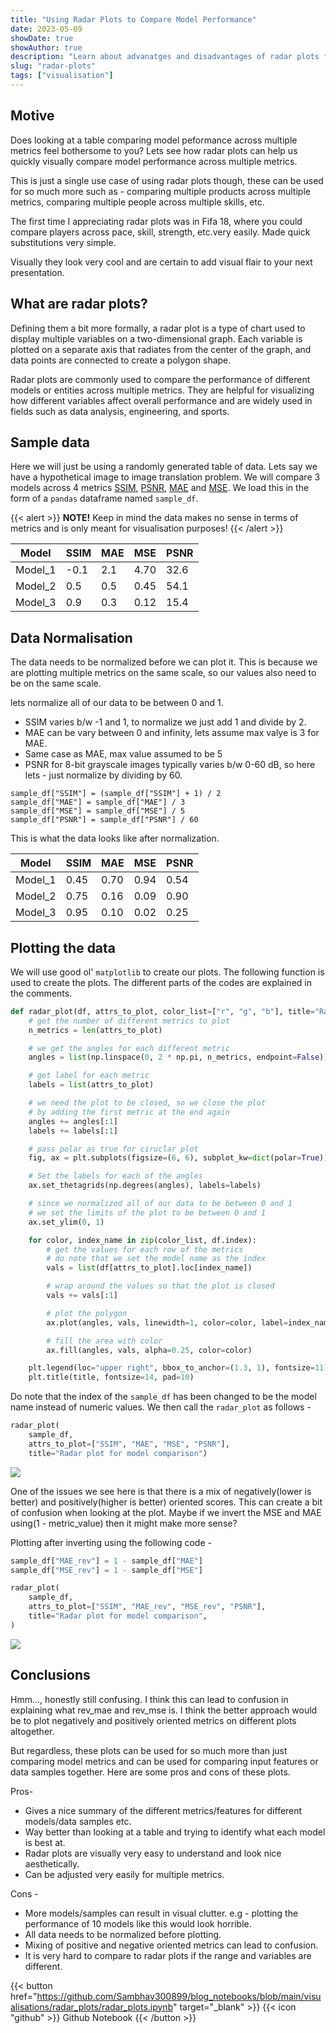 ```yaml
---
title: "Using Radar Plots to Compare Model Performance"
date: 2023-05-09
showDate: true
showAuthor: true
description: "Learn about advanatges and disadvantages of radar plots for benchmarking models"
slug: "radar-plots"
tags: ["visualisation"]
---
```



<!-- Contents-
- [Motive](#motive)
- [What are radar plots?](#what-are-radar-plots)
- [Sample data](#sample-data)
- [Data Normalisation](#data-normalisation)
- [Plotting the data](#plotting-the-data)
- [Conclusions](#conclusions) -->


## Motive 
Does looking at a table comparing model peformance across multiple metrics feel bothersome to you? Lets see how radar plots can help us quickly visually compare model performance across multiple metrics. 

This is just a single use case of using radar plots though, these can be used for so much more such as - comparing multiple products across multiple metrics, comparing multiple people across multiple skills, etc. 

The first time I appreciating radar plots was in Fifa 18, where you could compare players across pace, skill, strength, etc.very easily. Made quick substitutions very simple. 

Visually they look very cool and are certain to add visual flair to your next presentation. 


## What are radar plots?
Defining them a bit more formally, a radar plot is a type of chart used to display multiple variables on a two-dimensional graph. Each variable is plotted on a separate axis that radiates from the center of the graph, and data points are connected to create a polygon shape. 

Radar plots are commonly used to compare the performance of different models or entities across multiple metrics. They are helpful for visualizing how different variables affect overall performance and are widely used in fields such as data analysis, engineering, and sports.


## Sample data 
Here we will just be using a randomly generated table of data. Lets say we have a hypothetical image to image translation problem. We will compare 3 models across 4 metrics [SSIM](https://en.wikipedia.org/wiki/Structural_similarity), [PSNR](https://en.wikipedia.org/wiki/Peak_signal-to-noise_ratio), [MAE](https://en.wikipedia.org/wiki/Mean_absolute_error) and [MSE](https://en.wikipedia.org/wiki/Mean_squared_error). We load this in the form of a `pandas` dataframe named `sample_df`. 

{{< alert >}}
**NOTE!** Keep in mind the data makes no sense in terms of metrics and is only meant for visualisation purposes!
{{< /alert >}}

|Model   | SSIM | MAE |  MSE | PSNR|
|--------|------|-----|------|-----|
|Model_1 | -0.1 | 2.1 | 4.70 | 32.6|
|Model_2 |  0.5 | 0.5 | 0.45 | 54.1|
|Model_3 |  0.9 | 0.3 | 0.12 | 15.4|

## Data Normalisation
The data needs to be normalized before we can plot it. This is because we are plotting multiple metrics on the same scale, so our values also need to be on the same scale. 

lets normalize all of our data to be between 0 and 1.

- SSIM varies b/w -1 and 1, to normalize we just add 1 and divide by 2.
- MAE can be vary between 0 and infinity, lets assume max valye is 3 for MAE.
- Same case as MAE, max value assumed to be 5
- PSNR for 8-bit grayscale images typically varies b/w 0-60 dB, so here lets - just normalize by dividing by 60.

```
sample_df["SSIM"] = (sample_df["SSIM"] + 1) / 2
sample_df["MAE"] = sample_df["MAE"] / 3
sample_df["MSE"] = sample_df["MSE"] / 5
sample_df["PSNR"] = sample_df["PSNR"] / 60
```
This is what the data looks like after normalization.

|Model   | SSIM | MAE |  MSE | PSNR|
|--------|------|-----|------|-----|
|Model_1 |  0.45|0.70 |	0.94 |0.54 |
|Model_2 |	0.75|0.16 |	0.09 |0.90 |
|Model_3 |	0.95|0.10 |	0.02 |0.25 |


## Plotting the data
We will use good ol' `matplotlib` to create our plots. The following function is used to create the plots. The different parts of the codes are explained in the comments. 


```python
def radar_plot(df, attrs_to_plot, color_list=["r", "g", "b"], title="Radar plot"):
    # get the number of different metrics to plot
    n_metrics = len(attrs_to_plot)

    # we get the angles for each different metric
    angles = list(np.linspace(0, 2 * np.pi, n_metrics, endpoint=False))

    # get label for each metric
    labels = list(attrs_to_plot)

    # we need the plot to be closed, so we close the plot
    # by adding the first metric at the end again
    angles += angles[:1]
    labels += labels[:1]

    # pass polar as true for ciruclar plot
    fig, ax = plt.subplots(figsize=(6, 6), subplot_kw=dict(polar=True))

    # Set the labels for each of the angles
    ax.set_thetagrids(np.degrees(angles), labels=labels)

    # since we normalized all of our data to be between 0 and 1
    # we set the limits of the plot to be between 0 and 1
    ax.set_ylim(0, 1)

    for color, index_name in zip(color_list, df.index):
        # get the values for each row of the metrics
        # do note that we set the model name as the index
        vals = list(df[attrs_to_plot].loc[index_name])

        # wrap around the values so that the plot is closed
        vals += vals[:1]

        # plot the polygon
        ax.plot(angles, vals, linewidth=1, color=color, label=index_name)

        # fill the area with color
        ax.fill(angles, vals, alpha=0.25, color=color)

    plt.legend(loc="upper right", bbox_to_anchor=(1.3, 1), fontsize=11)
    plt.title(title, fontsize=14, pad=10)
```

Do note that the index of the `sample_df` has been changed to be the model name instead of numeric values. We then call the `radar_plot` as follows - 
```python
radar_plot(
    sample_df,
    attrs_to_plot=["SSIM", "MAE", "MSE", "PSNR"],
    title="Radar plot for model comparison")
```
<img class="thumbnailshadow" src="imgs/plot_1.png"/>

One of the issues we see here is that there is a mix of negatively(lower is better) and positively(higher is better) oriented scores. This can create a bit of confusion when looking at the plot. Maybe if we invert the MSE and MAE using(1 - metric_value) then it might make more sense?

Plotting after inverting using the following code - 

```python
sample_df["MAE_rev"] = 1 - sample_df["MAE"]
sample_df["MSE_rev"] = 1 - sample_df["MSE"]

radar_plot(
    sample_df,
    attrs_to_plot=["SSIM", "MAE_rev", "MSE_rev", "PSNR"],
    title="Radar plot for model comparison",
)
```
<img class="thumbnailshadow" src="imgs/plot_2.png"/>

## Conclusions
Hmm..., honestly still confusing. I think this can lead to confusion in explaining what rev_mae and rev_mse is. I think the better approach would be to plot negatively and positively oriented metrics on different plots altogether.

But regardless, these plots can be used for so much more than just comparing model metrics and can be used for comparing input features or data samples together. Here are some pros and cons of these plots.

Pros-
- Gives a nice summary of the different metrics/features for different models/data samples etc.
- Way better than looking at a table and trying to identify what each model is best at.
- Radar plots are visually very easy to understand and look nice aesthetically.
- Can be adjusted very easily for multiple metrics.

Cons -
- More models/samples can result in visual clutter. e.g - plotting the performance of 10 models like this would look horrible.
- All data needs to be normalized before plotting.
- Mixing of positive and negative oriented metrics can lead to confusion.
- It is very hard to compare to radar plots if the range and variables are different. 

{{< button href="https://github.com/Sambhav300899/blog_notebooks/blob/main/visualisations/radar_plots/radar_plots.ipynb" target="_blank" >}}
{{< icon "github" >}} Github Notebook 
{{< /button >}}